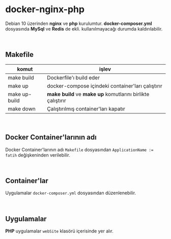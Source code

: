 # docker-nginx-php
Debian 10 üzerinden **nginx** ve **php** kurulumtur. __docker-composer.yml__ dosyasında **MySql** ve **Redis** de ekli. kullanılmayacağı durumda kaldırılabilir.

<br />

## Makefile

<center>

|komut|işlev|
|---|---|
|make build|Dockerfile'ı build eder|
|make up|docker-compose içindeki container'ları çalıştırır|
|make up-build|**make build** ve **make up** komutlarını birlikte çalıştırır|
|make down|Çalıştırılmış container'ları kapatır|

</center>

<br />

## Docker Container'larının adı
Docker Container'larının adı `Makefile` dosyasından `ApplicationName := fatih` değişkeninden verilebilir.

<br />

## Container'lar
Uygulamalar `docker-composer.yml` dosyasından düzenlenebilir.

<br />

## Uygulamalar
**PHP** uygulamalar `webSite` klasörü içerisinde yer alır.

